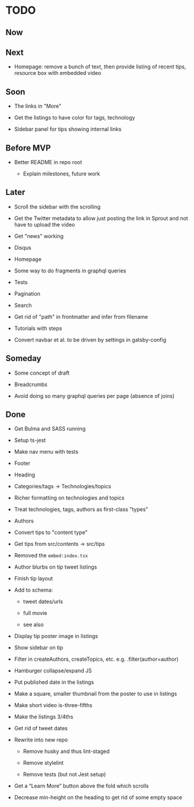 # TODO

## Now

## Next

- Homepage: remove a bunch of text, then provide listing of recent 
tips, resource box with embedded video

## Soon

- The links in "More"

- Get the listings to have color for tags, technology

- Sidebar panel for tips showing internal links

## Before MVP

- Better README in repo root

    - Explain milestones, future work

## Later

- Scroll the sidebar with the scrolling

- Get the Twitter <head> metadata to allow just posting the link 
in Sprout and not have to upload the video

- Get "news" working

- Disqus

- Homepage

- Some way to do fragments in graphql queries

- Tests

- Pagination

- Search

- Get rid of "path" in frontmatter and infer from filename

- Tutorials with steps

- Convert navbar et al. to be driven by settings in gatsby-config

## Someday

- Some concept of draft

- Breadcrumbs

- Avoid doing so many graphql queries per page (absence of joins)

## Done

- Get Bulma and SASS running

- Setup ts-jest

- Make nav menu with tests

- Footer

- Heading

- Categories/tags -> Technologies/topics

- Richer formatting on technologies and topics

- Treat technologies, tags, authors as first-class "types"

- Authors

- Convert tips to "content type"

- Get tips from src/contents -> src/tips

- Removed the `embed:index.tsx`

- Author blurbs on tip tweet listings

- Finish tip layout

- Add to schema:

    - tweet dates/urls
    
    - full movie
    
    - see also

- Display tip poster image in listings

- Show sidebar on tip
   
- Filter in createAuthors, createTopics, etc. e.g. .filter(author=author)

- Hamburger collapse/expand JS

- Put published date in the listings

- Make a square, smaller thumbnail from the poster to use in listings

- Make short video is-three-fifths

- Make the listings 3/4ths

- Get rid of tweet dates

- Rewrite into new repo

    - Remove husky and thus lint-staged
    
    - Remove stylelint
    
    - Remove tests (but not Jest setup)

- Get a “Learn More” button above the fold which scrolls

- Decrease min-height on the heading to get rid of some empty space


